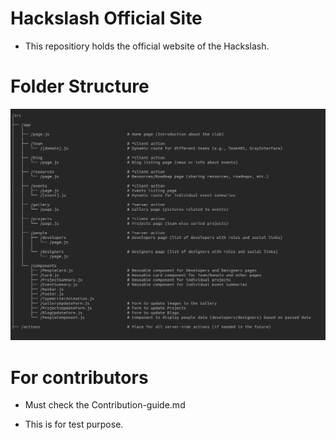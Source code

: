 # Hackslash Official Site

- This repositiory holds the official website of the Hackslash.

# Folder Structure
![Folder Structure](/public/folder_structure.png)

# For contributors
- Must check the Contribution-guide.md

- This is for test purpose.